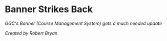 # Banner Strikes Back
*GGC's Banner (Course Management System) gets a much needed update*

*Created by Robert Bryan*


